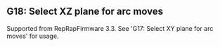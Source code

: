 ## G18: Select XZ plane for arc moves

Supported from RepRapFirmware 3.3. See 'G17: Select XY plane for arc moves' for usage.

